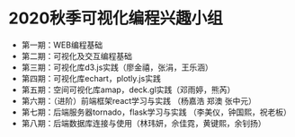 # 2020秋季可视化编程兴趣小组
+ 第一期：WEB编程基础
+ 第二期：可视化及交互编程基础
+ 第三期：可视化库d3.js实践（廖金禧，张涓，王乐涵）
+ 第四期：可视化库echart，plotly.js实践
+ 第五期：空间可视化库amap，deck.gl实践（邓雨婷，熊芮）
+ 第六期：（进阶）前端框架react学习与实践   （杨嘉浩 郑澳 张中元）
+ 第七期：后端服务器tornado，flask学习与实践 （李美仪，钟国熙，祝老板）
+ 第八期：后端数据库连接与使用（林玮妍，佘佳霓，黄键熙，余钊扬）
